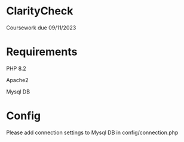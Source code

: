 # ClarityCheck

Coursework due 09/11/2023

# Requirements

PHP 8.2

Apache2

Mysql DB

# Config

Please add connection settings to Mysql DB in config/connection.php
